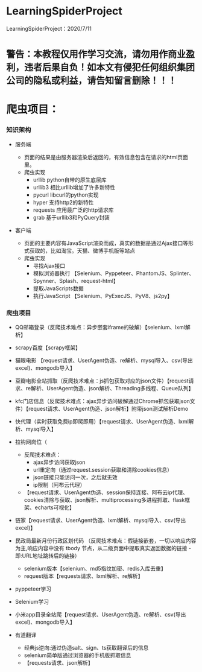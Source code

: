# LearningSpiderProject
LearningSpiderProject：2020/7/11

#  `警告：本教程仅用作学习交流，请勿用作商业盈利，违者后果自负！如本文有侵犯任何组织集团公司的隐私或利益，请告知留言删除！！！`

# 爬虫项目：
###   知识架构

- 服务端
  - 页面的结果是由服务器渲染后返回的，有效信息包含在请求的html页面里。
  - 爬虫实现
    - urllib	python自带的原生底层库
    - urllib3    相比urllib增加了许多新特性
    - pycurl    libcurl的python实现
    - hyper     支持http2的新特性
    - requests    应用最广泛的http请求库
    - grab    基于urllib3和PyQuery封装

- 客户端
  - 页面的主要内容有JavaScript渲染而成，真实的数据是通过Ajax接口等形式获取的，比如淘宝。天猫、微博手机版等站点
  - 爬虫实现
    - 寻找Ajax接口
    - 模拟浏览器执行    【Selenium、Pyppeteer、PhantomJS、Splinter、Spynner、Splash、request-html】
    - 提取JavaScripts数据
    - 执行JavaScript    【Selenium、PyExecJS、PyV8、js2py】

###  爬虫项目

- QQ邮箱登录（反爬技术难点：异步嵌套iframe的破解）【selenium、lxml解析】

- scrapy百度【scrapy框架】

- 猫眼电影 【request请求、UserAgent伪造、re解析、mysql导入、csv(导出excel)、mongodb导入】

- 豆瓣电影全站抓取（反爬技术难点：js抓包获取对应的json文件）【request请求、re解析、UserAgent伪造、json解析、Threading多线程、Queue队列】

- kfc门店信息（反爬技术难点：ajax异步访问破解通过Chrome抓包获取json文件）【request请求、UserAgent伪造、json解析】附带json测试解析Demo

- 快代理（实时获取免费ip即爬即用）【request请求、UserAgent伪造、lxml解析、mysql导入】

- 拉钩网岗位（

  - 反爬技术难点：
    - ajax异步访问获取json
    - url重定向（通过request.session获取和清除cookies信息）
    - json链接只能访问一次，之后就无效
    - ip限制（阿布云代理）
  - 【request请求、UserAgent伪造、session保持连接、阿布云ip代理、cookies清除与获取、json解析、multiprocessing多进程抓取、flask框架、echarts可视化】

- 链家【request请求、UserAgent伪造、lxml解析、mysql导入、csv(导出excel)】

- 民政局最新月份行政区划代码 （反爬技术难点：假链接嵌套，一切以响应内容为主,响应内容中没有 tbody 节点，从二级页面中提取真实返回数据的链接 - 即:URL地址跳转后的链接）

  - selenium版本【selenium、md5指纹加密、redis入库去重】
  - request版本【requests请求、lxml解析、re解析】

- pyppeteer学习

- Selenium学习

- 小米app目录全站爬【request请求、UserAgent伪造、re解析、csv(导出excel)、mongodb导入】

- 有道翻译

  - 经典js逆向:通过伪造salt、sign、ts获取翻译后的信息
  - selenium简单版通过浏览器的手机版抓取信息
  - 【requests请求、json解析】

  
